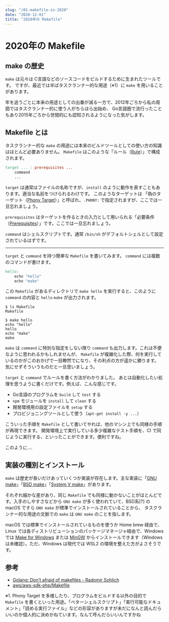 ```yaml
---
slug: "/01-makefile-in-2020"
date: "2020-12-01"
title: "2020年の Makefile"
---
```


# 2020年の Makefile

## make の歴史

`make` は元々は C言語などのソースコードをビルドするために生まれたツールです。
ですが、最近では半ばタスクランナー的な用途（※1）に `make` を用いることがあります。

年を追うごとに本来の用途としての出番が減る一方で、2012年ごろから私の周囲ではタスクランナー的に使う人がちらほら出始め、
Go言語圏で流行ったこともあり2015年ごろから世間的にも認知されるようになった気がします。

## Makefile とは

タスクランナー的な `make` の用途には本来のビルドツールとしての使い方の知識はほとんど必要ありません。
`Makefile` はこのような「ルール（[Rule](https://www.gnu.org/software/make/manual/html_node/Rules.html)）」で構成されます。

```makefile
target ... : prerequisites ...
    command
    ...
```

`target` は通常はファイルの名称ですが、`install` のように動作を表すこともあります。適当な名前をつけられるわけです。
このようなターゲットは 「偽のターゲット（[Phony Target](https://www.gnu.org/software/make/manual/html_node/Phony-Targets.html)）」と呼ばれ、`.PHONY:` で指定されますが、ここでは一旦忘れましょう。

`prerequisites` はターゲットを作るときの入力として用いられる「必要条件（[Prerequisites](https://www.gnu.org/software/make/manual/html_node/Automatic-Prerequisites.html)）」です。ここでは一旦忘れましょう。

`command` はシェルスクリプトです。通常 `/bin/sh` がデフォルトシェルとして設定されているはずです。

---

`target` と `command` を持つ簡単な `Makefile` を書いてみます。
`command` には複数のコマンドが書けます。
```makefile
hello:
	echo "hello"
    echo "make"
```

この `Makefile` があるディレクトリで `make hello` を実行すると、このように `command` の内容と `hello` `make` が出力されます。
```shell
$ ls Makefile
Makefile
```
```shell
$ make hello
echo "hello"
hello
echo "make"
make

```

`make` は `command` に特別な指定をしない限り `command` も出力します。これは不便なように思われるかもしれませんが、
`Makefile` が複雑化した際、何を実行しているのかがこのおかげで一目瞭然でになり、その利点の方が遥かに勝ります。
気にせずそういうものだと一旦思いましょう。

`target` と `command` でルールを書く方法がわかりました。
あとは自動化したい処理を思うように書くだけです。例えば、こんな感じです。
* Go言語のプログラムを `build` して `test` する
* `npm` モジュールを `install` して `clean` する
* 開発環境用の設定ファイルを `setup` する
* プロビジョニングツールとして使う（`apt-get install -y ...`）

こういった手順を `Makefile` として書いてやれば、他のマシン上でも同様の手順が再現できます。
開発環境上で実行している多少複雑なテスト手順を、CI で同じように実行する、といったことができます。便利ですね。

このように....

## 実装の種別とインストール

`make` は歴史が長いだけあっていくつか実装が存在します。主な実装に「[GNU make](https://www.gnu.org/software/make/)」「[BSD make](https://www.freebsd.org/doc/en/books/developers-handbook/tools-make.html)」「[System V make](https://www.linux.co.cr/unix/review/1983/0806-a.html#:~:text=4.1%20%20Make)」があります。

それぞれ細かな差があり、同じ `Makefile` でも同様に動かないことがほとんどです。入手のしやすさなどから `GNU make` が多く使われていて、BSD系[?] の macOS ですら `GNU make` が標準でインストールされていることから、
タスクランナー的な用途の文脈での `make` は `GNU make` のことを指します。

macOS では標準でインストールされているものを使うか Home brew 経由で、Linux では各ディストリビューションのパッケージマネージャ経由で、Windows では [Make for Windows](http://gnuwin32.sourceforge.net/packages/make.htm) または [MinGW](http://www.mingw.org/wiki/InstallationHOWTOforMinGW) からインストールできます（Windows は未確認）。ただ、Windows は現代では WSL2 の環境を整えた方がよさそうです。


## 参考

* [Golang: Don’t afraid of makefiles - Radomir Sohlich](https://sohlich.github.io/post/go_makefile/)
* [aws/aws-sdk-php/Makefile](https://github.com/aws/aws-sdk-php/blob/405a5c130bd18ccb63a653b643266ed2ab9e1147/Makefile)

※1. Phony Target を多様したり、プログラムをビルドする以外の目的で `Makefile` を書くといった用途。「ベターシェルスクリプト」「実行可能なドキュメント」「読める実行ファイル」などの形容がありますが未だになんと読んだらいいのか個人的に決めかねています。なんて呼んだらいいんですかね